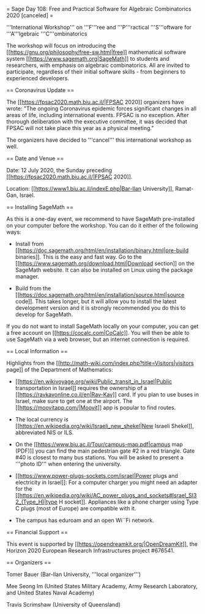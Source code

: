 = Sage Day 108: Free and Practical Software for Algebraic Combinatorics 2020 [canceled] =

'''International Workshop''' on '''F'''ree and '''P'''ractical '''S'''oftware for '''A'''lgebraic '''C'''ombinatorics

The workshop will focus on introducing the [[https://gnu.org/philosophy/free-sw.html|free]] mathematical software system [[https://www.sagemath.org|SageMath]] to students and researchers, with emphasis on algebraic combinatorics. All are invited to participate, regardless of their initial software skills - from beginners to experienced developers.

== Coronavirus Update ==

The [[https://fpsac2020.math.biu.ac.il/|FPSAC 2020]] organizers have wrote: "The ongoing Coronavirus epidemic forces significant changes in all areas of life, including international events. FPSAC is no exception. After thorough deliberation with the executive committee, it was decided that FPSAC will not take place this year as a physical meeting."

The organizers have decided to '''cancel''' this international workshop as well.

== Date and Venue ==

Date: 12 July 2020, the Sunday preceding [[https://fpsac2020.math.biu.ac.il/|FPSAC 2020]].

Location: [[https://www1.biu.ac.il/indexE.php|Bar-Ilan University]], Ramat-Gan, Israel.

== Installing SageMath ==

As this is a one-day event, we recommend to have SageMath pre-installed on your computer before the workshop. You can do it either of the following ways:

 * Install from [[https://doc.sagemath.org/html/en/installation/binary.html|pre-build binaries]]. This is the easy and fast way. Go to the [[https://www.sagemath.org/download.html|Download section]] on the SageMath website. It can also be installed on Linux using the package manager.

 * Build from the [[https://doc.sagemath.org/html/en/installation/source.html|source code]]. This takes longer, but it will allow you to install the latest development version and it is strongly recommended you do this to develop for SageMath.

If you do not want to install SageMath locally on your computer, you can get a free account on [[https://cocalc.com|CoCalc]]. You will then be able to use SageMath via a web browser, but an internet connection is required.

== Local Information ==

Highlights from the [[http://math-wiki.com/index.php?title=Visitors|visitors page]] of the Department of Mathematics:

 * [[https://en.wikivoyage.org/wiki/Public_transit_in_Israel|Public transportation in Israel]] requires the ownership of a [[https://ravkavonline.co.il/en|Rav-Kav]] card. If you plan to use buses in Israel, make sure to get one at the airport. The [[https://moovitapp.com/|Moovit]] app is popular to find routes.

 * The local currency is [[https://en.wikipedia.org/wiki/Israeli_new_shekel|New Israeli Shekel]], abbreviated NIS or ILS.

 * On the [[https://www.biu.ac.il/Tour/campus-map.pdf|campus map (PDF)]] you can find the main pedestrian gate #2 in a red triangle. Gate #40 is closest to many bus stations. You will be asked to present a '''photo ID''' when entering the university.

 * [[https://www.power-plugs-sockets.com/israel|Power plugs and electricity in Israel]]: For a computer charger you might need an adapter for the [[https://en.wikipedia.org/wiki/AC_power_plugs_and_sockets#Israel_SI32_(Type_H)|type H socket]]. Appliances like a phone charger using Type C plugs (most of Europe) are compatible with it.

 * The campus has eduroam and an open Wi``Fi network.


== Financial Support ==

This event is supported by [[https://opendreamkit.org/|OpenDreamKit]], the Horizon 2020 European Research Infrastructures project #676541. 


== Organizers ==

Tomer Bauer (Bar-Ilan University, '''local organizer''') 

Mee Seong Im (United States Military Academy, Army Research Laboratory, and United States Naval Academy)

Travis Scrimshaw (University of Queensland) 
